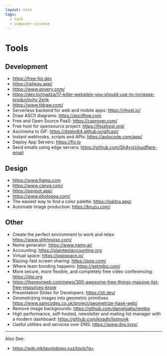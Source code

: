 ```yaml
---
layout: note
tags:
  - tech
  - computer-science
---
```


# Tools

## Development

- https://free-for.dev
- https://railway.app/
- https://www.qovery.com/
- https://dev.to/madza/17-killer-websites-you-should-use-to-increase-productivity-2enk
- https://www.tldraw.com/
- Serverless backend for web and mobile apps: https://nhost.io/
- Draw ASCII diagrams: https://asciiflow.com
- Free and Open Source PaaS: https://caprover.com/
- Free host for opensource project: https://fosshost.org/
- Asciinema to GIF: https://dstein64.github.io/gifcast/
- Instant webhooks, scripts and APIs: https://autocode.com/app/
- Deploy App Servers: https://fly.io
- Send emails using edge servers: https://github.com/Sh4yy/cloudflare-email

## Design

- https://www.figma.com
- https://www.canva.com/
- https://penpot.app/
- https://www.photopea.com/
- The easiest way to find a color palette: https://palitra.app/
- Automate Image production: https://bruzu.com/

## Other

- Create the perfect environment to work and relax: https://www.shhhnoise.com/
- Name generator: https://www.namy.ai/
- Accounting: https://plaintextaccounting.org
- Virtual space: https://popspace.io/
- Blazing-fast screen sharing: https://pop.com/
- Where team bonding happens: https://getmibo.com/
- More secure, more flexible, and completely free video conferencing: https://jitsi.org
- https://thenextweb.com/news/300-awesome-free-things-massive-list-free-resources-know
- Presentation Slides for Developers: https://sli.dev/
- Geometrizing images into geometric primitives https://www.samcodes.co.uk/project/geometrize-haxe-web/
- Remove image backgrounds: https://github.com/danielgatis/rembg
- High performance, self-hosted, newsletter and mailing list manager with a modern dashboard: https://github.com/knadh/listmonk
- Useful utilities and services over DNS: https://www.dns.toys/

---

Also See:

- https://wiki.nikitavoloboev.xyz/tools?q=
